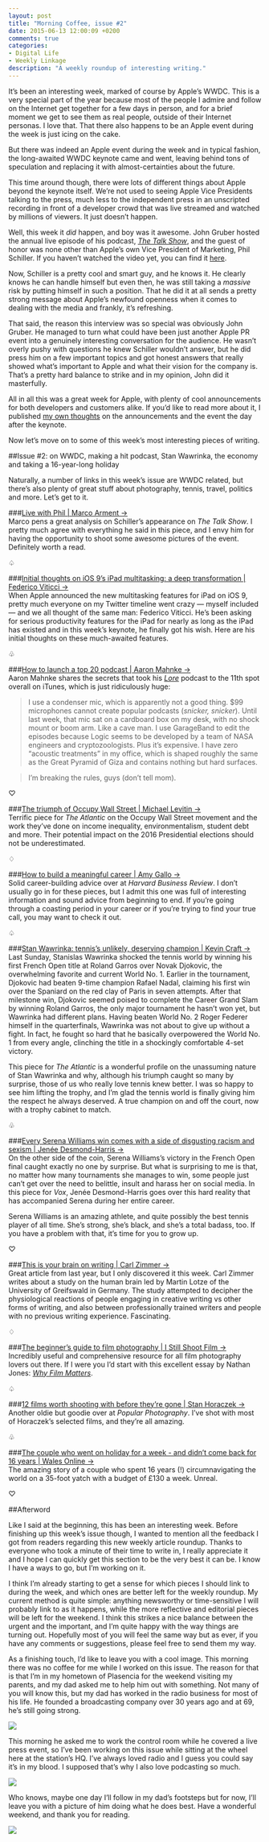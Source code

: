 ```yaml
---
layout: post
title: "Morning Coffee, issue #2"
date: 2015-06-13 12:00:09 +0200
comments: true
categories: 
- Digital Life
- Weekly Linkage
description: "A weekly roundup of interesting writing."
---
```


It’s been an interesting week, marked of course by Apple’s WWDC. This is a very special part of the year because most of the people I admire and follow on the Internet get together for a few days in person, and for a brief moment we get to see them as real people, outside of their Internet personas. I love that. That there also happens to be an Apple event during the week is just icing on the cake.

But there was indeed an Apple event during the week and in typical fashion, the long-awaited WWDC keynote came and went, leaving behind tons of speculation and replacing it with almost-certainties about the future.

This time around though, there were lots of different things about Apple beyond the keynote itself. We’re not used to seeing Apple Vice Presidents talking to the press, much less to the independent press in an unscripted recording in front of a developer crowd that was live streamed and watched by millions of viewers. It just doesn’t happen.

Well, this week it _did_ happen, and boy was it awesome. John Gruber hosted the annual live episode of his podcast, [_The Talk Show_](http://daringfireball.net/thetalkshow/), and the guest of honor was none other than Apple’s own Vice President of Marketing, Phil Schiller. If you haven’t watched the video yet, you can find it [here](http://daringfireball.net/live/).

Now, Schiller is a pretty cool and smart guy, and he knows it. He clearly knows he can handle himself but even then, he was still taking a _massive_ risk by putting himself in such a position. That he did it at all sends a pretty strong message about Apple’s newfound openness when it comes to dealing with the media and frankly, it’s refreshing.

That said, the reason this interview was so special was obviously John Gruber. He managed to turn what could have been just another Apple PR event into a genuinely interesting conversation for the audience. He wasn’t overly pushy with questions he knew Schiller wouldn’t answer, but he did press him on a few important topics and got honest answers that really showed what’s important to Apple and what their vision for the company is. That’s a pretty hard balance to strike and in my opinion, John did it masterfully.

All in all this was a great week for Apple, with plenty of cool announcements for both developers and customers alike. If you’d like to read more about it, I published [my own thoughts](/2015/06/09/thoughts-on-apples-wwdc-announcements/) on the announcements and the event the day after the keynote.

Now let’s move on to some of this week’s most interesting pieces of writing.

##Issue #2: on WWDC, making a hit podcast, Stan Wawrinka, the economy and taking a 16-year-long holiday

Naturally, a number of links in this week’s issue are WWDC related, but there’s also plenty of great stuff about photography, tennis, travel, politics and more. Let’s get to it.

###[Live with Phil | Marco Arment →](http://www.marco.org/2015/06/11/live-with-phil)  
Marco pens a great analysis on Schiller’s appearance on _The Talk Show_. I pretty much agree with everything he said in this piece, and I envy him for having the opportunity to shoot some awesome pictures of the event. Definitely worth a read.

<p class="card-separator">♤</p>

###[Initial thoughts on iOS 9’s iPad multitasking: a deep transformation | Federico Viticci →](http://www.macstories.net/stories/initial-thoughts-on-ios-9s-ipad-multitasking-a-deep-transformation/)  
When Apple announced the new multitasking features for iPad on iOS 9, pretty much everyone on my Twitter timeline went crazy — myself included — and we all thought of the same man: Federico Viticci. He’s been asking for serious productivity features for the iPad for nearly as long as the iPad has existed and in this week’s keynote, he finally got his wish. Here are his initial thoughts on these much-awaited features.

<p class="card-separator">♧</p>

###[How to launch a top 20 podcast | Aaron Mahnke →](http://aaronmahnke.com/how-to-launch-a-top-20-podcast/)  
Aaron Mahnke shares the secrets that took his [_Lore_](http://www.lorepodcast.com/) podcast to the 11th spot overall on iTunes, which is just ridiculously huge:

> I use a condenser mic, which is apparently not a good thing. $99 microphones cannot create popular podcasts (*snicker, snicker*). Until last week, that mic sat on a cardboard box on my desk, with no shock mount or boom arm. Like a cave man. I use GarageBand to edit the episodes because Logic seems to be developed by a team of NASA engineers and cryptozoologists. Plus it’s expensive. I have zero “acoustic treatments” in my office, which is shaped roughly the same as the Great Pyramid of Giza and contains nothing but hard surfaces.

> I’m breaking the rules, guys (don’t tell mom).

<p class="card-separator">♡</p>

###[The triumph of Occupy Wall Street | Michael Levitin →](http://www.theatlantic.com/politics/archive/2015/06/the-triumph-of-occupy-wall-street/395408/)  
Terrific piece for _The Atlantic_ on the Occupy Wall Street movement and the work they’ve done on income inequality, environmentalism, student debt and more. Their potential impact on the 2016 Presidential elections should not be underestimated.

<p class="card-separator">♢</p>

###[How to build a meaningful career | Amy Gallo →](https://hbr.org/2015/02/how-to-build-a-meaningful-career)  
Solid career-building advice over at _Harvard Business Review_. I don’t usually go in for these pieces, but I admit this one was full of interesting information and sound advice from beginning to end. If you’re going through a coasting period in your career or if you’re trying to find your true call, you may want to check it out.

<p class="card-separator">♤</p>

###[Stan Wawrinka: tennis’s unlikely, deserving champion | Kevin Craft →](http://www.theatlantic.com/entertainment/archive/2015/06/stan-wawrinka-tennis-unlikely-deserving-champion/395207/)  
Last Sunday, Stanislas Wawrinka shocked the tennis world by winning his first French Open title at Roland Garros over Novak Djokovic, the overwhelming favorite and current World No. 1. Earlier in the tournament, Djokovic had beaten 9-time champion Rafael Nadal, claiming his first win over the Spaniard on the red clay of Paris in seven attempts. After that milestone win, Djokovic seemed poised to complete the Career Grand Slam by winning Roland Garros, the only major tournament he hasn’t won yet, but Wawrinka had different plans. Having beaten World No. 2 Roger Federer himself in the quarterfinals, Wawrinka was not about to give up without a fight. In fact, he fought so hard that he basically overpowered the World No. 1 from every angle, clinching the title in a shockingly comfortable 4-set victory.

This piece for _The Atlantic_ is a wonderful profile on the unassuming nature of Stan Wawrinka and why, although his triumph caught so many by surprise, those of us who really love tennis knew better. I was so happy to see him lifting the trophy, and I’m glad the tennis world is finally giving him the respect he always deserved. A true champion on and off the court, now with a trophy cabinet to match.

<p class="card-separator">♧</p>

###[Every Serena Williams win comes with a side of disgusting racism and sexism | Jenée Desmond-Harris →](http://www.vox.com/2015/3/11/8189679/serena-williams-indian-wells-racism)  
On the other side of the coin, Serena Williams’s victory in the French Open final caught exactly no one by surprise. But what is surprising to me is that, no matter how many tournaments she manages to win, some people just can’t get over the need to belittle, insult and harass her on social media. In this piece for _Vox_, Jenée Desmond-Harris goes over this hard reality that has accompanied Serena during her entire career.

Serena Williams is an amazing athlete, and quite possibly the best tennis player of all time. She’s strong, she’s black, and she’s a total badass, too. If you have a problem with that, it’s time for you to grow up.

<p class="card-separator">♡</p>

###[This is your brain on writing | Carl Zimmer →](http://www.nytimes.com/2014/06/19/science/researching-the-brain-of-writers.html)  
Great article from last year, but I only discovered it this week. Carl Zimmer writes about a study on the human brain led by Martin Lotze of the University of Greifswald in Germany. The study attempted to decipher the physiological reactions of people engaging in creative writing vs other forms of writing, and also between professionally trained writers and people with no previous writing experience. Fascinating.

<p class="card-separator">♢</p>

###[The beginner’s guide to film photography | I Still Shoot Film →](http://istillshootfilm.org/beginners-guide-film-photography)  
Incredibly useful and comprehensive resource for all film photography lovers out there. If I were you I’d start with this excellent essay by Nathan Jones: [_Why Film Matters_](http://nathanjones.com/articles/why-film-matters).

<p class="card-separator">♤</p>

###[12 films worth shooting with before they’re gone | Stan Horaczek →](http://www.popphoto.com/gear/2013/07/12-films-worth-shooting-theyre-gone)  
Another oldie but goodie over at _Popular Photography_. I’ve shot with most of Horaczek’s selected films, and they’re all amazing.

<p class="card-separator">♧</p>

###[The couple who went on holiday for a week - and didn’t come back for 16 years | Wales Online →](http://www.walesonline.co.uk/news/wales-news/couple-who-went-holiday-week-7605533)  
The amazing story of a couple who spent 16 years (!) circumnavigating the world on a 35-foot yatch with a budget of £130 a week. Unreal.

<p class="card-separator">♡</p>


##Afterword

Like I said at the beginning, this has been an interesting week. Before finishing up this week’s issue though, I wanted to mention all the feedback I got from readers regarding this new weekly article roundup. Thanks to everyone who took a minute of their time to write in, I really appreciate it and I hope I can quickly get this section to be the very best it can be. I know I have a ways to go, but I’m working on it.

I think I’m already starting to get a sense for which pieces I should link to during the week, and which ones are better left for the weekly roundup. My current method is quite simple: anything newsworthy or time-sensitive I will probably link to as it happens, while the more reflective and editorial pieces will be left for the weekend. I think this strikes a nice balance between the urgent and the important, and I’m quite happy with the way things are turning out. Hopefully most of you will feel the same way but as ever, if you have any comments or suggestions, please feel free to send them my way.

As a finishing touch, I’d like to leave you with a cool image. This morning there was no coffee for me while I worked on this issue. The reason for that is that I’m in my hometown of Plasencia for the weekend visiting my parents, and my dad asked me to help him out with something. Not many of you will know this, but my dad has worked in the radio business for most of his life. He founded a broadcasting company over 30 years ago and at 69, he’s still going strong.

<p class="extra-width"><img src="https://c1.staticflickr.com/9/8845/18145256244_9ff08fd484_o.jpg"/></p>

This morning he asked me to work the control room while he covered a live press event, so I’ve been working on this issue while sitting at the wheel here at the station’s HQ. I’ve always loved radio and I guess you could say it’s in my blood. I supposed that’s why I also love podcasting so much. 

<p class="extra-width"><img src="https://c1.staticflickr.com/1/328/18767910035_2077c54afc_o.jpg"/></p>

Who knows, maybe one day I’ll follow in my dad’s footsteps but for now, I’ll leave you with a picture of him doing what he does best. Have a wonderful weekend, and thank you for reading.

<p class="extra-width"><img src="https://c1.staticflickr.com/9/8857/18581717389_171b336557_o.jpg"/></p>